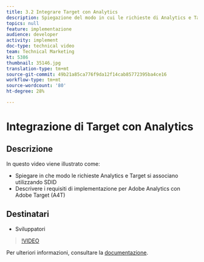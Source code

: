 ```yaml
---
title: 3.2 Integrare Target con Analytics
description: Spiegazione del modo in cui le richieste di Analytics e Target si associano utilizzando SDID, descrizione dei requisiti di implementazione per Adobe Analytics con Adobe Target (A4T)
topics: null
feature: implementazione
audience: developer
activity: implement
doc-type: technical video
team: Technical Marketing
kt: 5386
thumbnail: 35146.jpg
translation-type: tm+mt
source-git-commit: 49b21a85ca776f9da12f14cab85772395ba4ce16
workflow-type: tm+mt
source-wordcount: '80'
ht-degree: 28%

---
```



# Integrazione di Target con Analytics

## Descrizione

In questo video viene illustrato come:

* Spiegare in che modo le richieste Analytics e Target si associano utilizzando SDID
* Descrivere i requisiti di implementazione per  Adobe Analytics con  Adobe Target (A4T)

## Destinatari

* Sviluppatori

>[!VIDEO](https://video.tv.adobe.com/v/35146/?quality=12)

Per ulteriori informazioni, consultare la [documentazione](https://docs.adobe.com/content/help/en/target/using/integrate/a4t/a4timplementation.html).
